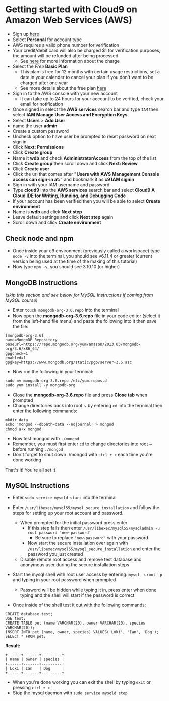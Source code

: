 # Getting started with Cloud9 on Amazon Web Services (AWS)

- Sign up [here](https://portal.aws.amazon.com/billing/signup#/start)
- Select **Personal** for account type
- AWS requires a valid phone number for verification
- Your credit/debit card will also be charged $1 for verification purposes, the amount will be refunded after being processed
	- See [here](https://aws.amazon.com/premiumsupport/knowledge-center/aws-authorization-charges/) for more information about the charge
- Select the *Free* **Basic Plan**
	- This plan is free for 12 months with certain usage restrictions, set a date in your calender to cancel your plan if you don't want to be charged after one year
	- See more details about the free plan [here](https://aws.amazon.com/free/?sc_channel=em&sc_campaign=wlcm&sc_publisher=aws&sc_medium=em_wlcm_1d&sc_detail=wlcm_1d&sc_content=other&sc_country=global&sc_geo=global&sc_category=mult&ref_=pe_1679150_261538020)
- Sign in to the AWS console with your new account
	- It can take up to 24 hours for your account to be verified, check your email for notification
- Once signed in select the **AWS services** search bar and type `IAM` then select **IAM Manage User Access and Encryption Keys**
- Select **Users** > **Add User**
- name the user **admin**
- Create a custom password
- Uncheck option to have user be prompted to reset password on next sign in
- Click **Next: Permissions**
- Click **Create group**
- Name it **wdb** and check **AdministratorAccess** from the top of the list
- Click **Create group** then scroll down and click **Next: Review**
- Click **Create user**
- Click the url that comes after **"Users with AWS Management Console access can sign-in at:"** and bookmark it as **c9 IAM signin**
- Sign in with your IAM username and password
- Type **cloud9** into the **AWS services** search bar and select **Cloud9 A Cloud IDE for Writing, Running, and Debugging Code**
- If your account has been verified then you will be able to select **Create environment**
- Name is **wdb** and click **Next step**
- Leave default settings and click **Next step** again
- Scroll down and click **Create environment**

## Check node and npm

- Once inside your c9 environment (previously called a workspace) type `node -v` into the terminal, you should see v6.11.4 or greater (current version being used at the time of the making of this tutorial)
- Now type `npm -v`, you should see 3.10.10 (or higher)

## MongoDB Instructions
*(skip this section and see below for MySQL Instructions if coming from MySQL course)*

- Enter `touch mongodb-org-3.6.repo` into the terminal
- Now open the **mongodb-org-3.6.repo** file in your code editor (select it from the left-hand file menu) and paste the following into it then save the file:

```
[mongodb-org-3.6]
name=MongoDB Repository
baseurl=https://repo.mongodb.org/yum/amazon/2013.03/mongodb-org/3.6/x86_64/
gpgcheck=1
enabled=1
gpgkey=https://www.mongodb.org/static/pgp/server-3.6.asc
```

- Now run the following in your terminal:

```
sudo mv mongodb-org-3.6.repo /etc/yum.repos.d
sudo yum install -y mongodb-org
```
- Close the **mongodb-org-3.6.repo** file and press **Close tab** when prompted
- Change directories back into root ~ by entering `cd` into the terminal then enter the following commands:

```
mkdir data
echo 'mongod --dbpath=data --nojournal' > mongod
chmod a+x mongod
```

- Now test mongod with `./mongod`
- Remember, you must first enter `cd` to change directories into root ~ before running `./mongod`
- Don't forget to shut down ./mongod with `ctrl + c` each time you're done working

That's it! You're all set :)

## MySQL Instructions

- Enter `sudo service mysqld start` into the terminal
- Enter `/usr/libexec/mysql55/mysql_secure_installation` and follow the steps for setting up your root account and password.
	- When prompted for the initial password press enter
		- If this step fails then enter `/usr/libexec/mysql55/mysqladmin -u root password 'new-password'`
			- Be sure to replace `'new-password'` with your password
		- Now start the secure installation over again with `/usr/libexec/mysql55/mysql_secure_installation` and enter the password you just created
	- Disable remote root access and remove test database and anonymous user during the secure installation steps

- Start the mysql shell with root user access by entering: `mysql -uroot -p` and typing in your root password when prompted
	- Password will be hidden while typing it in, press enter when done typing and the shell will start if the password is correct
- Once inside of the shell test it out with the following commands:



```
CREATE database test;
USE test;
CREATE TABLE pet (name VARCHAR(20), owner VARCHAR(20), species VARCHAR(20));
INSERT INTO pet (name, owner, species) VALUES('Loki', 'Ian', 'Dog');                                                                                                                                                    
SELECT * FROM pet;
```

**Result:**

```
+------+-------+---------+
| name | owner | species |
+------+-------+---------+
| Loki | Ian   | Dog     |
+------+-------+---------+
```
- When you're done working you can exit the shell by typing `exit` or pressing `ctrl + c`
- Stop the mysql daemon with `sudo service mysqld stop`
